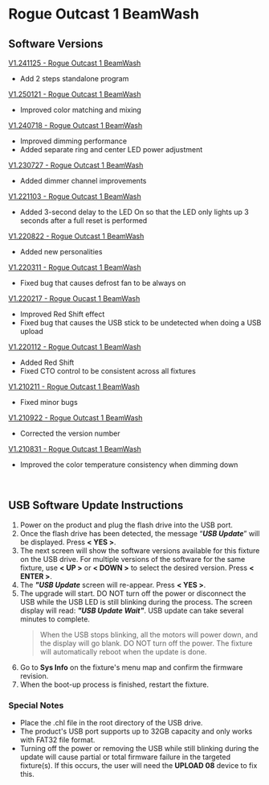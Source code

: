 # Rogue Outcast 1 BeamWash

## Software Versions

[V1.241125 - Rogue Outcast 1 BeamWash](https://github.com/Chauvet-Pro/ROGUEOUTCAST1BEAMWASH/blob/089559f9f397815cb23214f6ab8851cd21ba5f3d/firmware/V1.241125.zip)
- Add 2 steps standalone program

[V1.250121 - Rogue Outcast 1 BeamWash](https://github.com/Chauvet-Pro/ROGUEOUTCAST1BEAMWASH/blob/main/firmware/V1.250121.zip)
- Improved color matching and mixing

[V1.240718 - Rogue Outcast 1 BeamWash](https://github.com/Chauvet-Pro/ROGUEOUTCAST1BEAMWASH/blob/bd2ace8f8e3b25fde061694296d64dad27f1a02a/firmware/V1.240718.zip)
- Improved dimming performance
- Added separate ring and center LED power adjustment

[V1.230727 - Rogue Outcast 1 BeamWash](https://github.com/Chauvet-Pro/ROGUEOUTCAST1BEAMWASH/blob/c9ca3661b85e0db7bde2020e72a10a8f42e59398/firmware/V1.230727.zip)
- Added dimmer channel improvements

[V1.221103 - Rogue Outcast 1 BeamWash](https://github.com/Chauvet-Pro/ROGUEOUTCAST1BEAMWASH/blob/c9ca3661b85e0db7bde2020e72a10a8f42e59398/firmware/V1.221103.zip)
- Added 3-second delay to the LED On so that the LED only lights up 3 seconds after a full reset is performed

[V1.220822 - Rogue Outcast 1 BeamWash](https://github.com/Chauvet-Pro/ROGUEOUTCAST1BEAMWASH/blob/c9ca3661b85e0db7bde2020e72a10a8f42e59398/firmware/V1.220822.zip)
- Added new personalities

[V1.220311 - Rogue Outcast 1 BeamWash](https://github.com/Chauvet-Pro/ROGUEOUTCAST1BEAMWASH/blob/c9ca3661b85e0db7bde2020e72a10a8f42e59398/firmware/V1.220311.zip)
- Fixed bug that causes defrost fan to be always on

[V1.220217 - Rogue Oucast 1 BeamWash](https://github.com/Chauvet-Pro/ROGUEOUTCAST1BEAMWASH/blob/c9ca3661b85e0db7bde2020e72a10a8f42e59398/firmware/V1.220217.zip)
- Improved Red Shift effect
- Fixed bug that causes the USB stick to be undetected when doing a USB upload

[V1.220112 - Rogue Outcast 1 BeamWash](https://github.com/Chauvet-Pro/ROGUEOUTCAST1BEAMWASH/blob/c9ca3661b85e0db7bde2020e72a10a8f42e59398/firmware/V1.220112.zip)
- Added Red Shift
- Fixed CTO control to be consistent across all fixtures

[V1.210211 - Rogue Outcast 1 BeamWash](https://github.com/Chauvet-Pro/ROGUEOUTCAST1BEAMWASH/blob/c9ca3661b85e0db7bde2020e72a10a8f42e59398/firmware/V1.211011.zip)
- Fixed minor bugs

[V1.210922 - Rogue Outcast 1 BeamWash](https://github.com/Chauvet-Pro/ROGUEOUTCAST1BEAMWASH/blob/c9ca3661b85e0db7bde2020e72a10a8f42e59398/firmware/V1.210922.zip)
- Corrected the version number

[V1.210831 - Rogue Outcast 1 BeamWash](https://github.com/Chauvet-Pro/ROGUEOUTCAST1BEAMWASH/blob/c9ca3661b85e0db7bde2020e72a10a8f42e59398/firmware/V1.210831.zip)
- Improved the color temperature consistency when dimming down

&nbsp; 

## USB Software Update Instructions
1.  Power on the product and plug the flash drive into the USB port.
2.	Once the flash drive has been detected, the message “***USB Update***” will be displayed. Press **< YES >**.
3.	The next screen will show the software versions available for this fixture on the USB drive. For multiple versions of the software for the same fixture, use **< UP >** or **< DOWN >** to select the desired version. Press **< ENTER >**.
4.	The ***"USB Update*** screen will re-appear. Press **< YES >**.
5.	The upgrade will start. DO NOT turn off the power or disconnect the USB while the USB LED is still blinking during the process. The screen display will read: ***"USB Update Wait"***. USB update can take several minutes to complete.
    > When the USB stops blinking, all the motors will power down, and the display will go blank. DO NOT turn off the power. The fixture will automatically reboot when the update is done.
6.  Go to **Sys Info** on the fixture's menu map and confirm the firmware revision.
7.	When the boot-up process is finished, restart the fixture.


### Special Notes
* Place the .chl file in the root directory of the USB drive.
* The product's USB port supports up to 32GB capacity and only works with FAT32 file format.
* Turning off the power or removing the USB while still blinking during the update will cause partial or total firmware failure in the targeted fixture(s). If this occurs, the user will need the **UPLOAD 08** device to fix this. 

